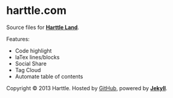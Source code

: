 harttle.com
=================

Source files for **[Harttle Land](http://harttle.com)**.

Features:

* Code highlight
* laTex lines/blocks
* Social Share
* Tag Cloud
* Automate table of contents


Copyright © 2013 Harttle. Hosted by [GitHub](http://github.com/harttle/), powered by **[Jekyll](http://github.com/mojombo/jekyll)**.
